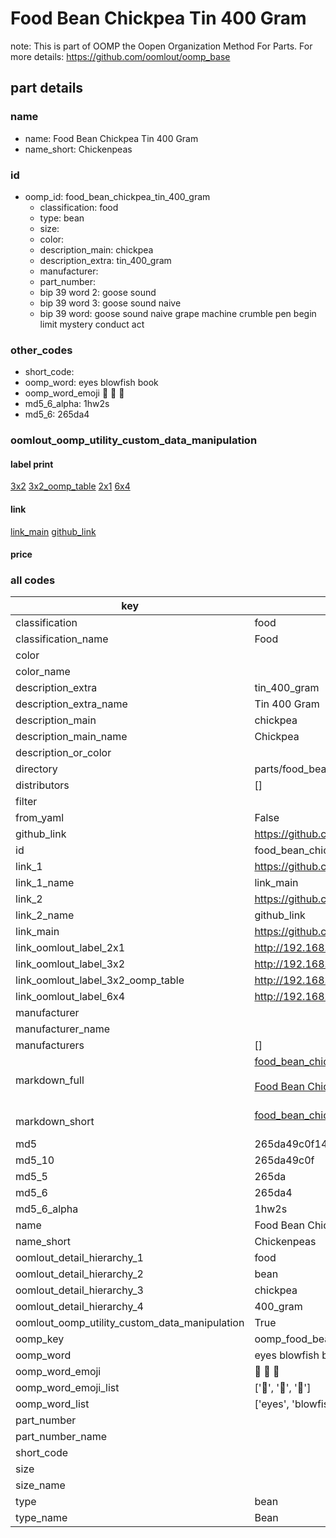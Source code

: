 # Food Bean Chickpea Tin 400 Gram  

note: This is part of OOMP the Oopen Organization Method For Parts. For more details: https://github.com/oomlout/oomp_base

##  part details





### name
* name: Food Bean Chickpea Tin 400 Gram
* name_short: Chickenpeas
### id
* oomp_id: food_bean_chickpea_tin_400_gram
  * classification: food
  * type: bean
  * size: 
  * color: 
  * description_main: chickpea
  * description_extra: tin_400_gram
  * manufacturer: 
  * part_number: 
  * bip 39 word 2: goose sound
  * bip 39 word 3: goose sound naive
  * bip 39 word: goose sound naive grape machine crumble pen begin limit mystery conduct act

### other_codes
* short_code: 
* oomp_word: eyes blowfish book
* oomp_word_emoji :eyes: :blowfish: :book:
* md5_6_alpha: 1hw2s
* md5_6: 265da4






### oomlout_oomp_utility_custom_data_manipulation
#### label print
[3x2](http://192.168.1.245:1112/?label=oomp%201hw2s)
[3x2_oomp_table](http://192.168.1.107:1112/?label=oomp%201hw2s)
[2x1](http://192.168.1.242:1112/?label=oomp%201hw2s)
[6x4](http://192.168.1.55:1112/?label=oomp%201hw2s)    

#### link

[link_main](https://github.com/oomlout/oomlout_oomp_current_version_messy/tree/main/parts/food_bean_chickpea_tin_400_gram) [github_link](https://github.com/oomlout/oomlout_oomp_part_src/tree/main/parts/food_bean_chickpea_tin_400_gram)                             

#### price







### all codes 
| key | value |  
| --- | --- |  
| classification | food |  
| classification_name | Food |  
| color |  |  
| color_name |  |  
| description_extra | tin_400_gram |  
| description_extra_name | Tin 400 Gram |  
| description_main | chickpea |  
| description_main_name | Chickpea |  
| description_or_color |   |  
| directory | parts/food_bean_chickpea_tin_400_gram |  
| distributors | [] |  
| filter |  |  
| from_yaml | False |  
| github_link | https://github.com/oomlout/oomlout_oomp_part_src/tree/main/parts/food_bean_chickpea_tin_400_gram |  
| id | food_bean_chickpea_tin_400_gram |  
| link_1 | https://github.com/oomlout/oomlout_oomp_current_version_messy/tree/main/parts/food_bean_chickpea_tin_400_gram |  
| link_1_name | link_main |  
| link_2 | https://github.com/oomlout/oomlout_oomp_part_src/tree/main/parts/food_bean_chickpea_tin_400_gram |  
| link_2_name | github_link |  
| link_main | https://github.com/oomlout/oomlout_oomp_current_version_messy/tree/main/parts/food_bean_chickpea_tin_400_gram |  
| link_oomlout_label_2x1 | http://192.168.1.242:1112/?label=oomp%201hw2s |  
| link_oomlout_label_3x2 | http://192.168.1.245:1112/?label=oomp%201hw2s |  
| link_oomlout_label_3x2_oomp_table | http://192.168.1.107:1112/?label=oomp%201hw2s |  
| link_oomlout_label_6x4 | http://192.168.1.55:1112/?label=oomp%201hw2s |  
| manufacturer |  |  
| manufacturer_name |  |  
| manufacturers | [] |  
| markdown_full | [food_bean_chickpea_tin_400_gram](https://github.com/oomlout/oomlout_oomp_current_version_messy/tree/main/parts/food_bean_chickpea_tin_400_gram)<br>[](https://github.com/oomlout/oomlout_oomp_current_version_messy/tree/main/parts/food_bean_chickpea_tin_400_gram)<br>[Food Bean Chickpea Tin 400 Gram](https://github.com/oomlout/oomlout_oomp_current_version_messy/tree/main/parts/food_bean_chickpea_tin_400_gram)<br><br> |  
| markdown_short | [food_bean_chickpea_tin_400_gram](https://github.com/oomlout/oomlout_oomp_current_version_messy/tree/main/parts/food_bean_chickpea_tin_400_gram)<br><br> |  
| md5 | 265da49c0f14544cd342c65d2573f324 |  
| md5_10 | 265da49c0f |  
| md5_5 | 265da |  
| md5_6 | 265da4 |  
| md5_6_alpha | 1hw2s |  
| name | Food Bean Chickpea Tin 400 Gram |  
| name_short | Chickenpeas |  
| oomlout_detail_hierarchy_1 | food |  
| oomlout_detail_hierarchy_2 | bean |  
| oomlout_detail_hierarchy_3 | chickpea |  
| oomlout_detail_hierarchy_4 | 400_gram |  
| oomlout_oomp_utility_custom_data_manipulation | True |  
| oomp_key | oomp_food_bean_chickpea_tin_400_gram |  
| oomp_word | eyes blowfish book |  
| oomp_word_emoji | :eyes: :blowfish: :book: |  
| oomp_word_emoji_list | [':eyes:', ':blowfish:', ':book:'] |  
| oomp_word_list | ['eyes', 'blowfish', 'book'] |  
| part_number |  |  
| part_number_name |  |  
| short_code |  |  
| size |  |  
| size_name |  |  
| type | bean |  
| type_name | Bean |  
